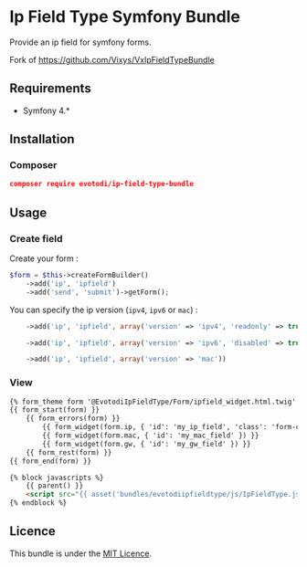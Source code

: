 Ip Field Type Symfony Bundle 
===================

Provide an ip field for symfony forms.

Fork of https://github.com/Vixys/VxIpFieldTypeBundle

Requirements
------------

* Symfony 4.*

## Installation

### Composer

``` json
composer require evotodi/ip-field-type-bundle
```

## Usage

### Create field

Create your form :

``` php
$form = $this->createFormBuilder()
	->add('ip', 'ipfield')
	->add('send', 'submit')->getForm();
```

You can specify the ip version (`ipv4`, `ipv6` or `mac`) :
``` php
	->add('ip', 'ipfield', array('version' => 'ipv4', 'readonly' => true))
```

``` php
	->add('ip', 'ipfield', array('version' => 'ipv6', 'disabled' => true))
```

``` php
	->add('ip', 'ipfield', array('version' => 'mac'))
```

### View

``` html
{% form_theme form '@EvotodiIpFieldType/Form/ipfield_widget.html.twig' %}
{{ form_start(form) }}
    {{ form_errors(form) }}
		{{ form_widget(form.ip, { 'id': 'my_ip_field', 'class': 'form-control' }) }}
		{{ form_widget(form.mac, { 'id': 'my_mac_field' }) }}
		{{ form_widget(form.gw, { 'id': 'my_gw_field' }) }}
	{{ form_rest(form) }}
{{ form_end(form) }}

{% block javascripts %}
    {{ parent() }}
    <script src="{{ asset('bundles/evotodiipfieldtype/js/IpFieldType.js') }}"></script>
{% endblock %}
```

Licence
-------

This bundle is under the [MIT Licence](http://opensource.org/licenses/MIT).
